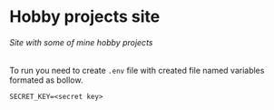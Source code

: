 # Hobby projects site
###### Site with some of mine hobby projects

To run you need to create `.env` file with created file named variables formated as bollow.

    SECRET_KEY=<secret key>
